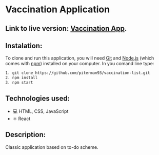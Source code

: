 # Vaccination Application

## Link to live version: [Vaccination App](https://piterman93.github.io/vaccination-list/).

## Instalation:

To clone and run this application, you will need [Git](https://git-scm.com/) and [Node.js](https://nodejs.org/en/) (which comes with [npm](https://www.npmjs.com/)) installed on your computer. In you comand line type: 

```bash 
1. git clone https://github.com/piterman93/vaccination-list.git
2. npm install
3. npm start
```

## Technologies used:

* 💻 HTML, CSS, JavaScript
* ⚛️ React


## Description:

Classic application based on to-do scheme. 
